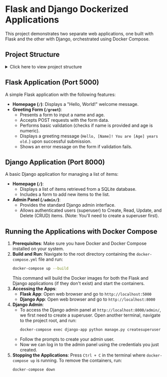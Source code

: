 # Flask and Django Dockerized Applications

This project demonstrates two separate web applications, one built with Flask and the other with Django, orchestrated using Docker Compose.

## Project Structure
<details>
<summary>Click here to view project structure</summary>

```
.
├── docker-compose.yml
├── flask/
│   ├── app.py
│   ├── requirements.txt
│   ├── Dockerfile
│   └── templates/
│       ├── base.html
│       ├── index.html
│       ├── greet_form.html
│       └── greet_result.html
├── django/
│   ├── manage.py
│   ├── requirements.txt
│   ├── Dockerfile
│   ├── myapp/             # Django project directory
│   │   ├── __init__.py
│   │   ├── settings.py
│   │   ├── urls.py
│   │   ├── wsgi.py
│   │   └── asgi.py
│   └── items/             # Django app directory
│       ├── __init__.py
│       ├── admin.py
│       ├── apps.py
│       ├── forms.py
│       ├── models.py
│       ├── tests.py
│       ├── views.py
│       ├── migrations/
│       └── templates/
│           └── home.html
└── README.md
```

</details>

## Flask Application (Port 5000)

A simple Flask application with the following features:

*   **Homepage (`/`)**: Displays a "Hello, World!" welcome message.
*   **Greeting Form (`/greet`)**:
    *   Presents a form to input a name and age.
    *   Accepts POST requests with the form data.
    *   Performs basic validation (checks if name is provided and age is numeric).
    *   Displays a greeting message (`Hello, [Name]! You are [Age] years old.`) upon successful submission.
    *   Shows an error message on the form if validation fails.

## Django Application (Port 8000)

A basic Django application for managing a list of items:

*   **Homepage (`/`)**:
    *   Displays a list of items retrieved from a SQLite database.
    *   Includes a form to add new items to the list.
*   **Admin Panel (`/admin/`)**:
    *   Provides the standard Django admin interface.
    *   Allows authenticated users (superuser) to Create, Read, Update, and Delete (CRUD) items. (Note: You'll need to create a superuser first).

## Running the Applications with Docker Compose

1.  **Prerequisites**: Make sure you have Docker and Docker Compose installed on your system.
2.  **Build and Run**: Navigate to the root directory containing the `docker-compose.yml` file and run:
    ```bash
    docker-compose up --build
    ```
    This command will build the Docker images for both the Flask and Django applications (if they don't exist) and start the containers.
3.  **Accessing the Apps**:
    *   **Flask App**: Open web browser and go to `http://localhost:5000`
    *   **Django App**: Open web browser and go to `http://localhost:8000`
4.  **Django Admin**:
    *   To access the Django admin panel at `http://localhost:8000/admin/`, we first need to create a superuser. Open another terminal, navigate to the project root, and run:
        ```bash
        docker-compose exec django-app python manage.py createsuperuser
        ```
    *   Follow the prompts to create your admin user.
    *   Now we can log in to the admin panel using the credentials you just created.
5.  **Stopping the Applications**: Press `Ctrl + C` in the terminal where `docker-compose up` is running. To remove the containers, run:
    ```bash
    docker-compose down
    ```

